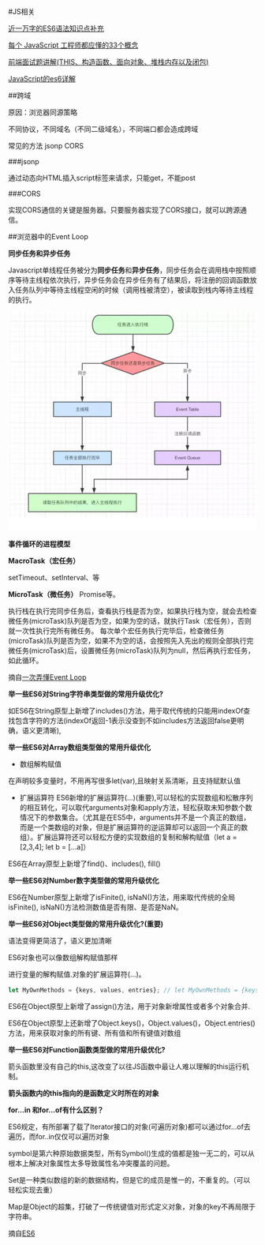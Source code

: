 #JS相关

[近一万字的ES6语法知识点补充](https://juejin.im/post/5c6234f16fb9a049a81fcca5) 

[每个 JavaScript 工程师都应懂的33个概念](https://github.com/stephentian/33-js-concepts) 

[前端面试题讲解(THIS、构造函数、面向对象、堆栈内存以及闭包)](https://www.bilibili.com/video/av24383268) 

[JavaScript的es6详解](https://www.bilibili.com/video/av25438199) 


##跨域

原因：浏览器同源策略

不同协议，不同域名（不同二级域名），不同端口都会造成跨域

常见的方法 jsonp CORS 

###jsonp

通过动态向HTML插入script标签来请求，只能get，不能post

###CORS 

实现CORS通信的关键是服务器。只要服务器实现了CORS接口，就可以跨源通信。


##浏览器中的Event Loop

**同步任务和异步任务**

Javascript单线程任务被分为**同步任务**和**异步任务**，同步任务会在调用栈中按照顺序等待主线程依次执行，异步任务会在异步任务有了结果后，将注册的回调函数放入任务队列中等待主线程空闲的时候（调用栈被清空），被读取到栈内等待主线程的执行。

![Alt](./images/eventloop.png)

**事件循环的进程模型**

**MacroTask（宏任务）**

setTimeout、setInterval、等

**MicroTask（微任务）**
Promise等。

执行栈在执行完同步任务后，查看执行栈是否为空，如果执行栈为空，就会去检查微任务(microTask)队列是否为空，如果为空的话，就执行Task（宏任务），否则就一次性执行完所有微任务。
每次单个宏任务执行完毕后，检查微任务(microTask)队列是否为空，如果不为空的话，会按照先入先出的规则全部执行完微任务(microTask)后，设置微任务(microTask)队列为null，然后再执行宏任务，如此循环。


摘自[一次弄懂Event Loop](https://juejin.im/post/5c3d8956e51d4511dc72c200) 


**举一些ES6对String字符串类型做的常用升级优化?**

如ES6在String原型上新增了includes()方法，用于取代传统的只能用indexOf查找包含字符的方法(indexOf返回-1表示没查到不如includes方法返回false更明确，语义更清晰),

**举一些ES6对Array数组类型做的常用升级优化**

- 数组解构赋值

在声明较多变量时，不用再写很多let(var),且映射关系清晰，且支持赋默认值

- 扩展运算符
ES6新增的扩展运算符(...)(重要),可以轻松的实现数组和松散序列的相互转化，可以取代arguments对象和apply方法，轻松获取未知参数个数情况下的参数集合。（尤其是在ES5中，arguments并不是一个真正的数组，而是一个类数组的对象，但是扩展运算符的逆运算却可以返回一个真正的数组）。扩展运算符还可以轻松方便的实现数组的复制和解构赋值（let a = [2,3,4]; let b = [...a]）

ES6在Array原型上新增了find()、includes(), fill()

**举一些ES6对Number数字类型做的常用升级优化**

ES6在Number原型上新增了isFinite(), isNaN()方法，用来取代传统的全局isFinite(), isNaN()方法检测数值是否有限、是否是NaN。


**举一些ES6对Object类型做的常用升级优化?(重要)**

语法变得更简洁了，语义更加清晰

 ES6对象也可以像数组解构赋值那样
 
 进行变量的解构赋值.对象的扩展运算符(...)。

```js
let MyOwnMethods = {keys, values, entries}; // let MyOwnMethods = {keys: keys, values: values, entries: entries}
```

ES6在Object原型上新增了assign()方法，用于对象新增属性或者多个对象合并.

ES6在Object原型上还新增了Object.keys()，Object.values()，Object.entries()方法，用来获取对象的所有键、所有值和所有键值对数组


**举一些ES6对Function函数类型做的常用升级优化?**

箭头函数里没有自己的this,这改变了以往JS函数中最让人难以理解的this运行机制。

**箭头函数内的this指向的是函数定义时所在的对象**

**for...in 和for...of有什么区别？**

ES6规定，有所部署了载了Iterator接口的对象(可遍历对象)都可以通过for...of去遍历，而for..in仅仅可以遍历对象

symbol是第六种原始数据类型，所有Symbol()生成的值都是独一无二的，可以从根本上解决对象属性太多导致属性名冲突覆盖的问题。

Set是一种类似数组的新的数据结构，但是它的成员是惟一的，不重复的。（可以轻松实现去重）

Map是Object的超集，打破了一传统键值对形式定义对象，对象的key不再局限于字符串。


摘自[ES6](https://github.com/poetries/FE-Interview-Questions/blob/master/ES6.md) 
